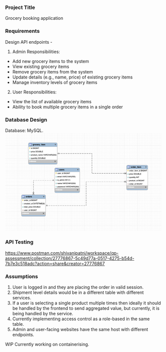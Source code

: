 ### Project Title ###

Grocery booking application

### Requirements ###

Design API endpoints -
1. Admin Responsibilities:
- Add new grocery items to the system
- View existing grocery items
- Remove grocery items from the system
- Update details (e.g., name, price) of existing grocery items
- Manage inventory levels of grocery items

2. User Responsibilities:
- View the list of available grocery items
- Ability to book multiple grocery items in a single order

### Database Design ###
Database: MySQL.
![alt text](https://github.com/shivanikpatni97/qp-assessment/blob/main/databaseDesign.png)

### API Testing ###
https://www.postman.com/shivanipatni/workspace/qp-assessment/collection/27776867-5c49d77a-0517-4275-b54d-7b7e3c518adc?action=share&creator=27776867

### Assumptions ###
1. User is logged in and they are placing the order in valid session.
2. Shipment level details would be in a different table with different services.
3. If a user is selecting a single product multiple times then ideally it should be handled by the frontend to send aggregated value, but currently, it is being handled by the service.
4. Currently implementing access control as a role-based in the same table.
5. Admin and user-facing websites have the same host with different endpoints.

WIP
Currently working on containerising.
